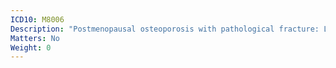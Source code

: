 ```yaml
---
ICD10: M8006
Description: "Postmenopausal osteoporosis with pathological fracture: Lower leg"
Matters: No
Weight: 0
---
```

